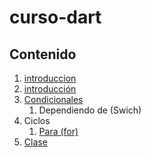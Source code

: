# curso-dart
## Contenido

1. [introduccion](introduccion/readme.md)
1. [introducción](introduccion/readme.md)
2. [Condicionales](condicionales/readme.md)
    1. Dependiendo de (Swich)
3. Ciclos
    1. [Para (for)](ciclos/for/readme.md)
4. [Clase](clases/readme.md)
